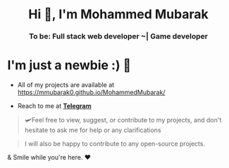<h1 align="center">Hi 👋, I'm Mohammed Mubarak</h1>  
<h3 align="center">To be: Full stack web developer ~| Game developer</h3>   

# I'm just a newbie :) 🌠

- All of my projects are available at https://mmubarak0.github.io/MohammedMubarak/

- Reach to me at [**Telegram**](https://t.me/ki2kid)
  
> 🛩Feel free to view, suggest, or contribute to my projects, and don't hesitate to ask me for help or any clarifications  

> I will also be happy to contribute to any open-source projects.  

& Smile while you're here. ❤
